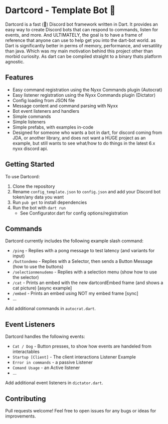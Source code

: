 # Dartcord - Template Bot 🚀
 
Dartcord is a fast (🚀) Discord bot framework written in Dart. It provides an easy way to create Discord bots that can respond to commands, listen for events, and more.
And ULTIMATELY, the goal is to have a frame of reference that anyone can use to help get you into the dart-bot world. as Dart is significantly better in perms of memory, performance, and versatility than java. Which was my main motivation behind this project other than morbid curiosity. As dart can be compiled straight to a binary thats platform agnostic.
## Features

- Easy command registration using the Nyxx Commands plugin (Autocrat)
- Easy listener registration using the Nyxx Commands plugin (Dictator)
- Config loading from JSON file
- Message content and command parsing with Nyxx
- Bot event listeners and handlers
- Simple commands
- Simple listeners
- Simple prefabs, with examples in-code
- Designed for someone who wants a bot in dart, for discord coming from JDA, or another library, and does not want a HUGE project as an example, but still wants to see what/how to do things in the latest 6.x nyxx discord api. 

## Getting Started

To use Dartcord:

1. Clone the repository
2. Rename `config_template.json` to `config.json` and add your Discord bot token/any data you want
3. Run `pub get` to install dependencies
4. Run the bot with `dart run`
   - See Configurator.dart for config options/registration

## Commands

Dartcord currently includes the following example slash command:

- `/ping` - Replies with a pong message to test latency (and variants for input)
- `/buttondemo` - Replies with a Selector, then sends a Button Message (how to use the buttons)
- `/selectionmenudemo` - Replies with a selection menu (show how to use the selector)
- `/cat` - Prints an embed with the new dartcordEmbed frame (and shows a cat picture) [async example]
- `/embed` - Prints an embed using NOT my embed frame [sync]
- ...

Add additional commands in `autocrat.dart`.

## Event Listeners

Dartcord handles the following events:

- `Cat / Dog` - Button presses, to show how events are handeled from interactables
- `Startup [Client]` - The client interactions Listener Example
- `Error in commands` - a passive Listener
- `Comand Usage` - an Active listener
- ...

Add additional event listeners in `dictator.dart`.

## Contributing

Pull requests welcome! Feel free to open issues for any bugs or ideas for improvements.
